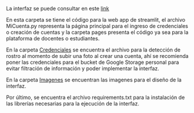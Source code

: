 La interfaz se puede consultar en este [link](https://class-snap.streamlit.app)

En esta carpeta se tiene el código para la web app de streamlit, el archivo MiCuenta.py representa la página principal para el ingreso de credenciales o creación de cuentas y la carpeta pages presenta el código ya sea para la plataforma de docentes o estudiantes.

En la carpeta [Credenciales](Credenciales) se encuentra el archivo para la detección de rostro al momento de subir una foto al crear una cuenta, ahí se recomienda poner las credenciales para el bucket de Google Storage personal para evitar filtración de información y poder implementar la interfaz.

En la carpeta [Imagenes](Imagenes) se encuentran las imagenes para el diseño de la interfaz.

Por último, se encuentra el archivo requirements.txt para la instalación de las librerías necesarias para la ejecución de la interfaz.
